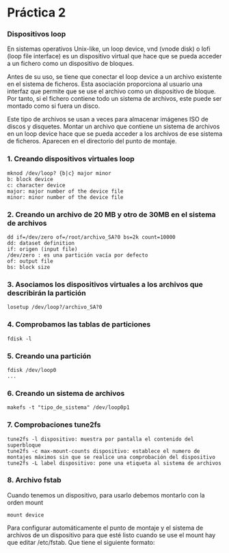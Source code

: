 # Práctica 2

### Dispositivos loop

En sistemas operativos Unix-like, un loop device, vnd (vnode disk) o lofi (loop file interface) es un dispositivo virtual que hace que se pueda acceder a un fichero como un dispositivo de bloques.

Antes de su uso, se tiene que conectar el loop device a un archivo existente en el sistema de ficheros. Esta asociación proporciona al usuario una interfaz que permite que se use el archivo como un dispositivo de bloque. Por tanto, si el fichero contiene todo un sistema de archivos, este puede ser montado como si fuera un disco.

Este tipo de archivos se usan a veces para almacenar imágenes ISO de discos y disquetes. Montar un archivo que contiene un sistema de archivos en un loop device hace que se pueda acceder a los archivos de ese sistema de ficheros. Aparecen en el directorio del punto de montaje.

### 1. Creando dispositivos virtuales loop

    mknod /dev/loop? {b|c} major minor
    b: block device
    c: character device
    major: major number of the device file
    minor: minor number of the device file
  
### 2. Creando un archivo de 20 MB y otro de 30MB en el sistema de archivos

    dd if=/dev/zero of=/root/archivo_SA?0 bs=2k count=10000
    dd: dataset definition
    if: origen (input file)
    /dev/zero : es una partición vacía por defecto
    of: output file
    bs: block size

### 3. Asociamos los dispositivos virtuales a los archivos que describirán la partición

    losetup /dev/loop?/archivo_SA?0

### 4. Comprobamos las tablas de particiones

    fdisk -l 

### 5. Creando una partición

    fdisk /dev/loop0
    ...
 
### 6. Creando un sistema de archivos

    makefs -t "tipo_de_sistema" /dev/loop0p1
    
### 7. Comprobaciones tune2fs

    tune2fs -l dispositivo: muestra por pantalla el contenido del superbloque
    tune2fs -c max-mount-counts dispositivo: establece el numero de montajes máximos sin que se realice una comprobación del dispositivo
    tune2fs -L label dispositivo: pone una etiqueta al sistema de archivos
    
### 8. Archivo fstab

  Cuando tenemos un dispositivo, para usarlo debemos montarlo con la orden mount
    
    mount device
    
  Para configurar automáticamente el punto de montaje y el sistema de archivos de un dispositivo para que esté listo cuando se use el mount hay que editar 
  /etc/fstab. Que tiene el siguiente formato:
  
  
  
  
  
